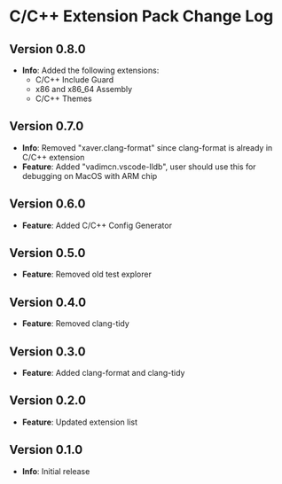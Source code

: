 # C/C++ Extension Pack Change Log

## Version 0.8.0

- **Info**: Added the following extensions:
  - C/C++ Include Guard
  - x86 and x86_64 Assembly
  - C/C++ Themes

## Version 0.7.0

- **Info**: Removed "xaver.clang-format" since clang-format is already in C/C++ extension
- **Feature**: Added "vadimcn.vscode-lldb", user should use this for debugging on MacOS with ARM chip

## Version 0.6.0

- **Feature**: Added C/C++ Config Generator

## Version 0.5.0

- **Feature**: Removed old test explorer

## Version 0.4.0

- **Feature**: Removed clang-tidy

## Version 0.3.0

- **Feature**: Added clang-format and clang-tidy

## Version 0.2.0

- **Feature**: Updated extension list

## Version 0.1.0

- **Info**: Initial release
